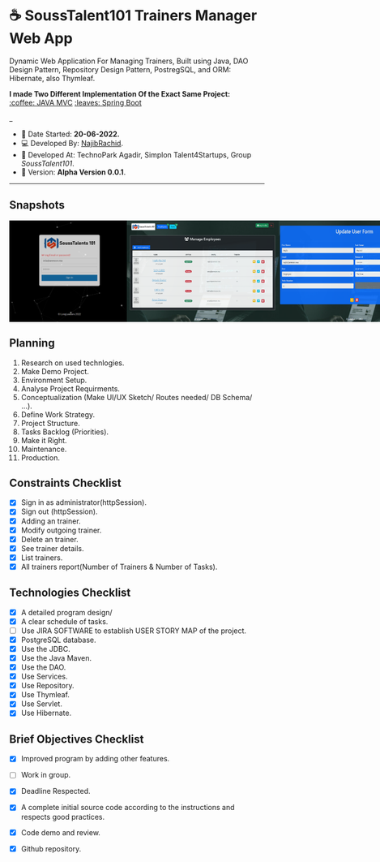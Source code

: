 # :coffee: SoussTalent101 Trainers Manager Web App

Dynamic Web Application For Managing Trainers, Built using Java,
DAO Design Pattern, Repository Design Pattern, PostregSQL, and ORM: Hibernate, also Thymleaf.

<strong>
 I made Two Different Implementation Of the Exact Same Project: 
 
</strong>

<div>
<a href="https://github.com/n4j1Br4ch1D/simplon-java/tree/main/brief12-school-manager" target="_blank" class="button button-spring disabled" disabled>:coffee: JAVA MVC</a>
<a href="https://github.com/n4j1Br4ch1D/simplon-java/tree/main/brief11-springboot" target="_blank" class="button button-java">:leaves: Spring Boot</a>
</div>

_
 - :date: Date Started: **20-06-2022.** 
 - :computer:	Developed By: [NajibRachid](https://github.com/n4j1Br4ch1D).
 - :office: Developed At: TechnoPark Agadir, Simplon Talent4Startups, Group *SoussTalent101*.
 - :pushpin: Version: **Alpha Version 0.0.1**.

---

## Snapshots

<div style="display:flex">
<img src="/brief12-school-manager/1.PNG" height="200" width="300"/>
<img src="/brief12-school-manager/2.PNG" height="200" width="300"/>
<img src="/brief12-school-manager/3.PNG" height="200" width="300"/>
</div>

## Planning

1. Research on used technlogies.
2. Make Demo Project.
3. Environment Setup.
4. Analyse Project Requirments.
5. Conceptualization (Make UI/UX Sketch/ Routes needed/ DB Schema/ ...).
6. Define Work Strategy.
7. Project Structure.
8. Tasks Backlog (Priorities).
9. Make it Right.
10. Maintenance.
11. Production. 
## Constraints Checklist

- [X] Sign in as administrator(httpSession).
- [X] Sign out (httpSession).
- [X] Adding an trainer.
- [X] Modify outgoing trainer.
- [X] Delete an trainer.
- [X] See trainer details.
- [X] List trainers.
- [X] All trainers report(Number of Trainers & Number of Tasks).

## Technologies Checklist

- [X] A detailed program design/
- [X] A clear schedule of tasks.
- [ ] Use JIRA SOFTWARE to establish USER STORY MAP of the project.
- [X] PostgreSQL database.
- [X] Use the JDBC.
- [X] Use the Java Maven.
- [X] Use the DAO.
- [X] Use Services.
- [X] Use Repository.
- [X] Use Thymleaf.
- [X] Use Servlet.
- [X] Use Hibernate.

## Brief Objectives Checklist

- [X] Improved program by adding other features.
- [ ] Work in group.
- [X] Deadline Respected.
- [X] A complete initial source code according to the instructions and respects good practices.
- [X] Code demo and review.
- [X] Github repository.

